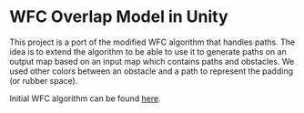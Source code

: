 WFC Overlap Model in Unity
====

This project is a port of the modified WFC algorithm that handles paths. The idea is to extend the algorithm to be able to use it to generate paths on an output map based on an input map which contains paths and obstacles. We used other colors between an obstacle and a path to represent the padding (or rubber space).

Initial WFC algorithm can be found [here](https://github.com/mxgmn/WaveFunctionCollapse).